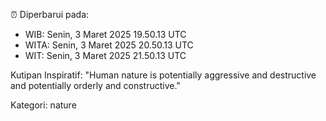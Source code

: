 ⏰ Diperbarui pada:
- WIB: Senin, 3 Maret 2025 19.50.13 UTC
- WITA: Senin, 3 Maret 2025 20.50.13 UTC
- WIT: Senin, 3 Maret 2025 21.50.13 UTC

Kutipan Inspiratif:
"Human nature is potentially aggressive and destructive and potentially orderly and constructive."


Kategori: nature

